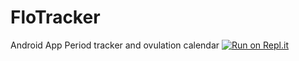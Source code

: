 # FloTracker
Android App Period tracker and ovulation calendar
[![Run on Repl.it](https://repl.it/badge/github/cliffseriex/FloTracker)](https://repl.it/github/cliffseriex/FloTracker)